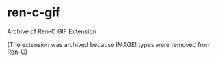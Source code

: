 # ren-c-gif

Archive of Ren-C GIF Extension

(The extension was archived because IMAGE! types were removed
from Ren-C)
